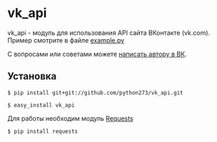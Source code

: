 vk_api
======

vk_api - модуль для использования API сайта ВКонтакте (vk.com). Пример смотрите в файле [example.py](https://github.com/python273/vk_api/blob/master/example.py)

С вопросами или советами можете [написать автору в ВК](https://vk.com/im?sel=183433824).

Установка
------------
    $ pip install git+git://github.com/python273/vk_api.git
    
    $ easy_install vk_api

Для работы необходим модуль [Requests](https://github.com/kennethreitz/requests)

    $ pip install requests
